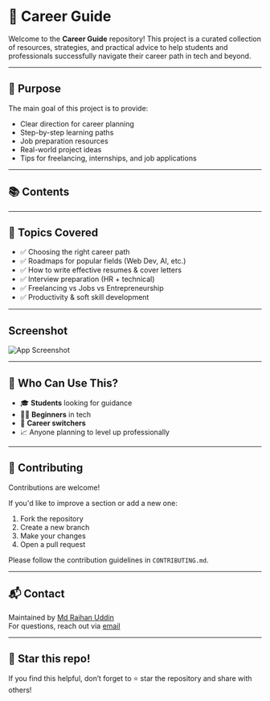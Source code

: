 # 🎯 Career Guide

Welcome to the **Career Guide** repository! This project is a curated collection of resources, strategies, and practical advice to help students and professionals successfully navigate their career path in tech and beyond.

---

## 📌 Purpose

The main goal of this project is to provide:
- Clear direction for career planning
- Step-by-step learning paths
- Job preparation resources
- Real-world project ideas
- Tips for freelancing, internships, and job applications

---

## 📚 Contents


---

## 🧠 Topics Covered

- ✅ Choosing the right career path
- ✅ Roadmaps for popular fields (Web Dev, AI, etc.)
- ✅ How to write effective resumes & cover letters
- ✅ Interview preparation (HR + technical)
- ✅ Freelancing vs Jobs vs Entrepreneurship
- ✅ Productivity & soft skill development

---
## Screenshot

![App Screenshot](https://i.ibb.co/k2BtJPYY/Screenshot-2025-06-25-032335.png)

---

## 🚀 Who Can Use This?

- 🎓 **Students** looking for guidance
- 👩‍💻 **Beginners** in tech
- 🔄 **Career switchers**
- 📈 Anyone planning to level up professionally

---

## 🤝 Contributing

Contributions are welcome!

If you'd like to improve a section or add a new one:
1. Fork the repository
2. Create a new branch
3. Make your changes
4. Open a pull request

Please follow the contribution guidelines in `CONTRIBUTING.md`.

---

## 📬 Contact

Maintained by [Md Raihan Uddin](https://github.com/miskaran2002)  
For questions, reach out via [email](mailto:miskaran2002@gmail.com)

---

## 🌟 Star this repo!

If you find this helpful, don’t forget to ⭐ star the repository and share with others!




